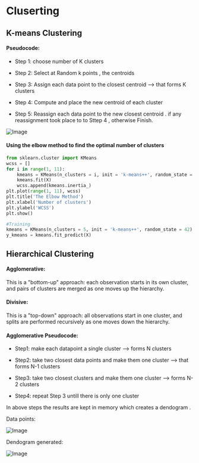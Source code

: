 # Cluserting 

## K-means Clustering 

#### Pseudocode:

* Step 1: choose number of K clusters

* Step 2: Select at Random k points , the centroids 

* Step 3: Assign each data point to the closest centroid --> that forms K clusters

* Step 4: Compute and place the new centroid of each cluster

* Step 5: Reassign each data point to the new closest centroid .
         if any reassignment took place to to Sttep 4 , otherwise Finish.
         
         

![Image](https://upload.wikimedia.org/wikipedia/commons/thumb/e/ea/K-means_convergence.gif/440px-K-means_convergence.gif)

#### Using the elbow method to find the optimal number of clusters

```python
from sklearn.cluster import KMeans
wcss = []
for i in range(1, 11):
    kmeans = KMeans(n_clusters = i, init = 'k-means++', random_state = 42)
    kmeans.fit(X)
    wcss.append(kmeans.inertia_)
plt.plot(range(1, 11), wcss)
plt.title('The Elbow Method')
plt.xlabel('Number of clusters')
plt.ylabel('WCSS')
plt.show()

#Training
kmeans = KMeans(n_clusters = 5, init = 'k-means++', random_state = 42)
y_kmeans = kmeans.fit_predict(X)
```


## Hierarchical Clustering

#### Agglomerative: 
This is a "bottom-up" approach: each observation starts in its own cluster, and pairs of clusters are merged as one moves up the hierarchy.
#### Divisive:
This is a "top-down" approach: all observations start in one cluster, and splits are performed recursively as one moves down the hierarchy.

#### Agglomerative Pseudocode:

* Step1:  make each datapoint a single cluster  --> forms N clusters

* Step2: take two closest data points and make them one cluster -->  that forms N-1  clusters

* Step3: take two closest clusters and make them one cluster --> forms N-2 clusters

* Step4: repeat Step 3 untill there is only one cluster 


In above steps the results are kept in memory which creates a dendogram .

Data points:

![Image](https://upload.wikimedia.org/wikipedia/commons/thumb/b/b5/Clusters.svg/250px-Clusters.svg.png)


Dendogram generated:

![Image ](https://upload.wikimedia.org/wikipedia/commons/thumb/a/ad/Hierarchical_clustering_simple_diagram.svg/418px-Hierarchical_clustering_simple_diagram.svg.png)




